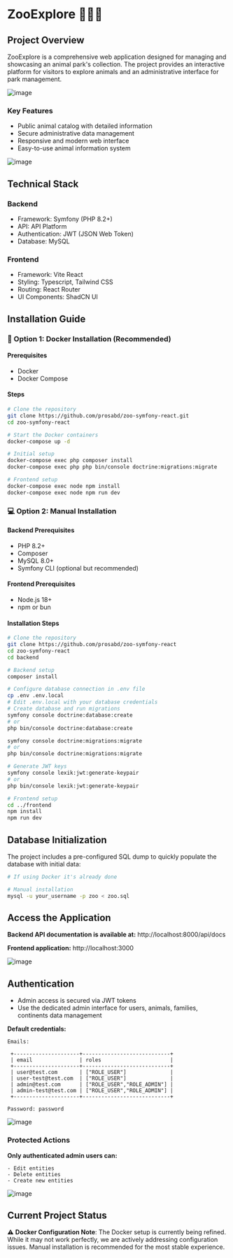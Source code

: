 # ZooExplore 🦁🐘🐒

## Project Overview

ZooExplore is a comprehensive web application designed for managing and showcasing an animal park's collection. The project provides an interactive platform for visitors to explore animals and an administrative interface for park management.

![image](https://github.com/prosabd/zoo-symfony-react/releases/download/README/home.png)

### Key Features
- Public animal catalog with detailed information
- Secure administrative data management
- Responsive and modern web interface
- Easy-to-use animal information system

![image](https://github.com/prosabd/zoo-symfony-react/releases/download/README/detail.png)
## Technical Stack

### Backend
- Framework: Symfony (PHP 8.2+)
- API: API Platform
- Authentication: JWT (JSON Web Token)
- Database: MySQL

### Frontend
- Framework: Vite React
- Styling: Typescript, Tailwind CSS
- Routing: React Router
- UI Components: ShadCN UI

## Installation Guide

### 🐳 Option 1: Docker Installation (Recommended)

#### Prerequisites
- Docker
- Docker Compose

#### Steps
```bash
# Clone the repository
git clone https://github.com/prosabd/zoo-symfony-react.git
cd zoo-symfony-react

# Start the Docker containers
docker-compose up -d

# Initial setup
docker-compose exec php composer install
docker-compose exec php php bin/console doctrine:migrations:migrate

# Frontend setup
docker-compose exec node npm install
docker-compose exec node npm run dev
```

### 💻 Option 2: Manual Installation

#### Backend Prerequisites
- PHP 8.2+
- Composer
- MySQL 8.0+
- Symfony CLI (optional but recommended)

#### Frontend Prerequisites
- Node.js 18+
- npm or bun

#### Installation Steps
```bash
# Clone the repository
git clone https://github.com/prosabd/zoo-symfony-react
cd zoo-symfony-react
cd backend

# Backend setup
composer install

# Configure database connection in .env file
cp .env .env.local
# Edit .env.local with your database credentials
# Create database and run migrations
symfony console doctrine:database:create
# or
php bin/console doctrine:database:create

symfony console doctrine:migrations:migrate
# or
php bin/console doctrine:migrations:migrate

# Generate JWT keys
symfony console lexik:jwt:generate-keypair
# or
php bin/console lexik:jwt:generate-keypair

# Frontend setup
cd ../frontend
npm install
npm run dev
```

## Database Initialization

The project includes a pre-configured SQL dump to quickly populate the database with initial data:

```bash
# If using Docker it's already done

# Manual installation
mysql -u your_username -p zoo < zoo.sql
```

## Access the Application
**Backend API documentation is available at:** http://localhost:8000/api/docs

**Frontend application:** http://localhost:3000

![image](https://github.com/prosabd/zoo-symfony-react/releases/download/README/animals.png)
## Authentication

- Admin access is secured via JWT tokens
- Use the dedicated admin interface for users, animals, families, continents data management

**Default credentials:**   

    Emails: 
     
     +---------------------+----------------------------+
     | email               | roles                      |
     +---------------------+----------------------------+
     | user@test.com       | ["ROLE_USER"]              |
     | user-test@test.com  | ["ROLE_USER"]              |
     | admin@test.com      | ["ROLE_USER","ROLE_ADMIN"] |
     | admin-test@test.com | ["ROLE_USER","ROLE_ADMIN"] |
     +---------------------+----------------------------+

    Password: password

![image](https://github.com/prosabd/zoo-symfony-react/releases/download/README/login.png)

### Protected Actions
**Only authenticated admin users can:**

    - Edit entities
    - Delete entities
    - Create new entities

![image](https://github.com/prosabd/zoo-symfony-react/releases/download/README/dashboard.png)

## Current Project Status

⚠️ **Docker Configuration Note**: 
The Docker setup is currently being refined. While it may not work perfectly, we are actively addressing configuration issues. Manual installation is recommended for the most stable experience.

